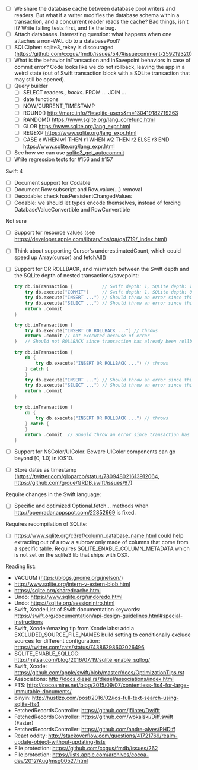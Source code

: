 - [ ] We share the database cache between database pool writers and readers. But what if a writer modifies the database schema within a transaction, and a concurrent reader reads the cache? Bad things, isn't it? Write failing tests first, and fix the bug.
- [ ] Attach databases. Interesting question: what happens when one attaches a non-WAL db to a databasePool?
- [ ] SQLCipher: sqlite3_rekey is discouraged (https://github.com/ccgus/fmdb/issues/547#issuecomment-259219320)
- [ ] What is the behavior inTransaction and inSavepoint behaviors in case of commit error? Code looks like we do not rollback, leaving the app in a weird state (out of Swift transaction block with a SQLite transaction that may still be opened).
- [ ] Query builder
    - [ ] SELECT readers.*, books.* FROM ... JOIN ...
    - [ ] date functions
    - [ ] NOW/CURRENT_TIMESTAMP
    - [ ] ROUND() http://marc.info/?l=sqlite-users&m=130419182719263
    - [ ] RANDOM() https://www.sqlite.org/lang_corefunc.html
    - [ ] GLOB https://www.sqlite.org/lang_expr.html
    - [ ] REGEXP https://www.sqlite.org/lang_expr.html
    - [ ] CASE x WHEN w1 THEN r1 WHEN w2 THEN r2 ELSE r3 END https://www.sqlite.org/lang_expr.html
- [ ] See how we can use [sqlite3_get_autocommit](https://www.sqlite.org/capi3ref.html#sqlite3_get_autocommit)
- [ ] Write regression tests for #156 and #157

Swift 4

- [ ] Document support for Codable
- [ ] Document Row subscript and Row.value(...) removal
- [ ] Decodable: check hasPersistentChangedValues
- [ ] Codable: we should let types encode themselves, instead of forcing DatabaseValueConvertible and RowConvertible 

Not sure

- [ ] Support for resource values (see https://developer.apple.com/library/ios/qa/qa1719/_index.html)
- [ ] Think about supporting Cursor's underestimatedCount, which could speed up Array(cursor) and fetchAll()
- [ ] Support for OR ROLLBACK, and mismatch between the Swift depth and the SQLite depth of nested transactions/savepoint:
    
    ```swift
    try db.inTransaction {           // Swift depth: 1, SQLite depth: 1
        try db.execute("COMMIT")     // Swift depth: 1, SQLite depth: 0
        try db.execute("INSERT ...") // Should throw an error since this statement is no longer protected by a transaction
        try db.execute("SELECT ...") // Should throw an error since this statement is no longer protected by a transaction
        return .commit 
    }
    ```

    ```swift
    try db.inTransaction {
        try db.execute("INSERT OR ROLLBACK ...") // throws 
        return .commit // not executed because of error
    }   // Should not ROLLBACK since transaction has already been rollbacked
    ```

    ```swift
    try db.inTransaction {
        do {
            try db.execute("INSERT OR ROLLBACK ...") // throws
        } catch {
        }
        try db.execute("INSERT ...") // Should throw an error since this statement is no longer protected by a transaction
        try db.execute("SELECT ...") // Should throw an error since this statement is no longer protected by a transaction
        return .commit
    }
    ```

    ```swift
    try db.inTransaction {
        do {
            try db.execute("INSERT OR ROLLBACK ...") // throws
        } catch {
        }
        return .commit  // Should throw an error since transaction has been rollbacked and user's intent can not be applied
    }
    ```

- [ ] Support for NSColor/UIColor. Beware UIColor components can go beyond [0, 1.0] in iOS10.
- [ ] Store dates as timestamp (https://twitter.com/gloparco/status/780948021613912064, https://github.com/groue/GRDB.swift/issues/97)


Require changes in the Swift language:

- [ ] Specific and optimized Optional<StatementColumnConvertible>.fetch... methods when http://openradar.appspot.com/22852669 is fixed.


Requires recompilation of SQLite:

- [ ] https://www.sqlite.org/c3ref/column_database_name.html could help extracting out of a row a subrow only made of columns that come from a specific table. Requires SQLITE_ENABLE_COLUMN_METADATA which is not set on the sqlite3 lib that ships with OSX.



Reading list:

- VACUUM (https://blogs.gnome.org/jnelson/)
- http://www.sqlite.org/intern-v-extern-blob.html
- https://sqlite.org/sharedcache.html
- Undo: https://www.sqlite.org/undoredo.html
- Undo: https://sqlite.org/sessionintro.html
- Swift, Xcode:List of Swift documentation keywords: https://swift.org/documentation/api-design-guidelines.html#special-instructions
- Swift, Xcode:Amazing tip from Xcode labs: add a EXCLUDED_SOURCE_FILE_NAMES build setting to conditionally exclude sources for different configuration: https://twitter.com/zats/status/74386298602026496
- SQLITE_ENABLE_SQLLOG: http://mjtsai.com/blog/2016/07/19/sqlite_enable_sqllog/
- Swift, Xcode: https://github.com/apple/swift/blob/master/docs/OptimizationTips.rst
- Associations: http://docs.diesel.rs/diesel/associations/index.html
- FTS: http://cocoamine.net/blog/2015/09/07/contentless-fts4-for-large-immutable-documents/
- pinyin: http://hustlzp.com/post/2016/02/ios-full-text-search-using-sqlite-fts4
- FetchedRecordsController: https://github.com/jflinter/Dwifft
- FetchedRecordsController: https://github.com/wokalski/Diff.swift (Faster)
- FetchedRecordsController: https://github.com/andre-alves/PHDiff
- React oddity: http://stackoverflow.com/questions/41721769/realm-update-object-without-updating-lists
- File protection: https://github.com/ccgus/fmdb/issues/262
- File protection: https://lists.apple.com/archives/cocoa-dev/2012/Aug/msg00527.html
